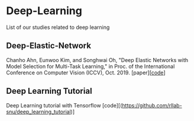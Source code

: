 # Deep-Learning
List of our studies related to deep learning

## Deep-Elastic-Network
Chanho Ahn, Eunwoo Kim, and Songhwai Oh, "Deep Elastic Networks with Model Selection for Multi-Task Learning," in Proc. of the International Conference on Computer Vision (ICCV), Oct. 2019.
[paper][[code](https://github.com/rllab-snu/Deep-Elastic-Network)]

## Deep Learning Tutorial
Deep Learning tutorial with Tensorflow
[code][(https://github.com/rllab-snu/deep_learning_tutorial)]
